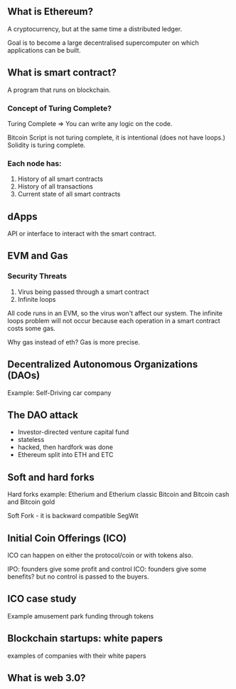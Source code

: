 ## What is Ethereum?
A cryptocurrency, but at the same time a distributed ledger.

Goal is to become a large decentralised supercomputer on which applications can be built.

## What is smart contract?
A program that runs on blockchain.

### Concept of Turing Complete?
Turing Complete => You can write any logic on the code.

Bitcoin Script is not turing complete, it is intentional (does not have loops.)
Solidity is turing complete.

### Each node has:
1. History of all smart contracts
2. History of all transactions
3. Current state of all smart contracts

## dApps
API or interface to interact with the smart contract.

## EVM and Gas

### Security Threats
1. Virus being passed through a smart contract
2. Infinite loops

All code runs in an EVM, so the virus won't affect our system.
The infinite loops problem will not occur because each operation in a smart contract costs some gas.

Why gas instead of eth?
Gas is more precise.


## Decentralized Autonomous Organizations (DAOs)
Example: Self-Driving car company

## The DAO attack
- Investor-directed venture capital fund
- stateless
- hacked, then hardfork was done
- Ethereum split into ETH and ETC

## Soft and hard forks

Hard forks example:
Etherium and Etherium classic
Bitcoin and Bitcoin cash and Bitcoin gold

Soft Fork - it is backward compatible
SegWit

## Initial Coin Offerings (ICO)
ICO can happen on either the protocol/coin or with tokens also.

IPO: founders give some profit and control
ICO: founders give some benefits? but no control is passed to the buyers.

## ICO case study
Example amusement park funding through tokens


## Blockchain startups: white papers
examples of companies with their white papers

## What is web 3.0?